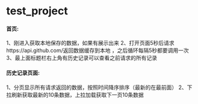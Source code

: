 # test_project

#### 首页: ####
1、刚进入获取本地保存的数据，如果有展示出来 
2、打开页面5秒后请求https://api.github.com/返回数据缓存到本地 ，之后循环每隔5秒都要调用一次
3、最上面标题栏右上角有历史记录可以查看之前请求的所有记录 

#### 历史记录页面: #### 
1、分页显示所有请求返回的数据，按照时间降序排序（最新的在最前面）
2、下拉刷新获取最新的10条数据，上拉加载获取下一页10条数据  
